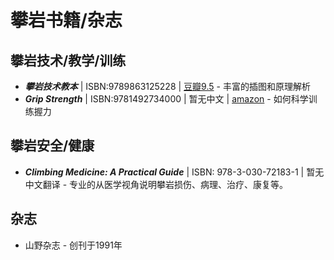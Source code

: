 # 攀岩书籍/杂志

## 攀岩技术/教学/训练

* _**攀岩技术教本**_ | ISBN:9789863125228 | [豆瓣9.5](https://book.douban.com/subject/30318177/) - 丰富的插图和原理解析
* _**Grip Strength**_ | ISBN:9781492734000 | 暂无中文 | [amazon](https://www.amazon.com/Grip-Strength-Grippers-Weights-Anything-ebook/dp/B00CM6HVZ2) - 如何科学训练握力



## 攀岩安全/健康

* _**Climbing Medicine: A Practical Guide**_ | ISBN: 978-3-030-72183-1 | 暂无中文翻译 - 专业的从医学视角说明攀岩损伤、病理、治疗、康复等。



## 杂志

* 山野杂志 - 创刊于1991年
